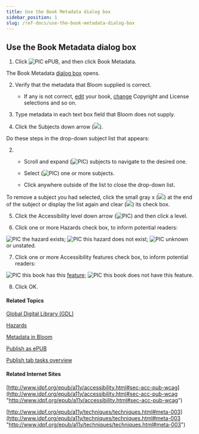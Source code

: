 ```yaml
---
title: Use the Book Metadata dialog box
sidebar_position: 1
slug: /ref-docs/use-the-book-metadata-dialog-box
---
```


## Use the Book Metadata dialog box

1.  Click ![PIC](/ref-docs-assets/images/Tasks/Publish_tasks/EPUB_buttonSmall.png) ePUB, and then click Book Metadata.
    

The Book Metadata [dialog box](../../User_Interface/Dialog_boxes/Book_Metadata_dialog_box.md) opens.

2.  Verify that the metadata that Bloom supplied is correct.
    
    -   If any is not correct, [edit](../Edit_tasks/Edit_tasks_overview.md) your book, [change](../../User_Interface/Dialog_boxes/Copyright_License_dialog_box_Text.md) Copyright and License selections and so on.
        
3.  Type metadata in each text box field that Bloom does not supply.
    
4.  Click the Subjects down arrow (![](/ref-docs-assets/images/Tasks/Publish_tasks/SubjectsDownArrow.png)).
    

Do these steps in the drop-down subject list that appears:

2.  -   Scroll and expand (![PIC](/ref-docs-assets/images/User_Interface/Dialog_boxes/ExpandSubject+.png)) subjects to navigate to the desired one.
        
    -   Select (![PIC](/ref-docs-assets/images/SelectedCheckBox.png)) one or more subjects.
        
    -   Click anywhere outside of the list to close the drop-down list.
        

To remove a subject you had selected, click the small gray x (![](/ref-docs-assets/images/User_Interface/Dialog_boxes/RemoveSubjectX.png)) at the end of the subject or display the list again and clear (![](/ref-docs-assets/images/User_Interface/Dialog_boxes/ClearedCheckBoxOption.png)) its check box.

5.  Click the Accessibility level down arrow (![PIC](/ref-docs-assets/images/Tasks/Publish_tasks/LevelDownArrow.png)) and then click a level.
    
6.  Click one or more Hazards check box, to inform potential readers:
    

![PIC](/ref-docs-assets/images/Tasks/Publish_tasks/SelectedCheckBoxGreen.png) the hazard exists; ![PIC](/ref-docs-assets/images/User_Interface/Dialog_boxes/ClearedCheckBoxGREEN.png) this hazard does not exist; ![PIC](/ref-docs-assets/images/User_Interface/Dialog_boxes/CheckBoxUnknown.png) unknown or unstated.

7.  Click one or more Accessibility features check box, to inform potential readers:
    

![PIC](/ref-docs-assets/images/Tasks/Publish_tasks/SelectedCheckBoxGreen.png) this book has this [feature](Features.md); ![PIC](/ref-docs-assets/images/User_Interface/Dialog_boxes/ClearedCheckBoxGREEN.png) this book does not have this feature.

8.  Click OK.
    

#### Related Topics

[Global Digital Library (GDL)](../../Concepts/Global_Digital_LIbrary.md)

[Hazards](../../Concepts/Hazard.md)

[Metadata in Bloom](../../Concepts/Metadata_in_Bloom.md)

[Publish as ePUB](Make_an_ePUB_book_overview.md)

[Publish tab tasks overview](Publish_tasks_overview.md)

#### Related Internet Sites

[http://www.idpf.org/epub/a11y/accessibility.html#sec-acc-pub-wcag](http://www.idpf.org/epub/a11y/accessibility.html#sec-acc-pub-wcag "http://www.idpf.org/epub/a11y/accessibility.html#sec-acc-pub-wcag")

[http://www.idpf.org/epub/a11y/techniques/techniques.html#meta-003](http://www.idpf.org/epub/a11y/techniques/techniques.html#meta-003 "http://www.idpf.org/epub/a11y/techniques/techniques.html#meta-003")